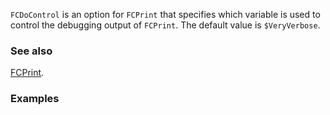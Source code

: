 `FCDoControl` is an option for `FCPrint` that specifies which variable is used to control the debugging output of `FCPrint`. The default value is `$VeryVerbose`.

### See also

[FCPrint](FCPrint).

### Examples